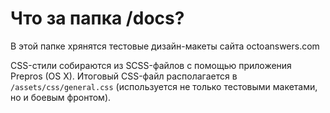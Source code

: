 # Что за папка /docs?

В этой папке хрянятся тестовые дизайн-макеты сайта octoanswers.com

CSS-стили собираются из SCSS-файлов с помощью приложения Prepros (OS X). Итоговый CSS-файл располагается в ``/assets/css/general.css`` (используется не только тестовыми макетами, но и боевым фронтом).
